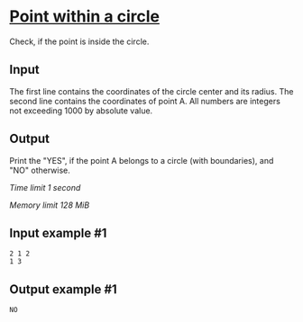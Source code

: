 # [Point within a circle](https://www.e-olymp.com/en/contests/9009/problems/78064)

Check, if the point is inside the circle.

## Input

The first line contains the coordinates of the circle center and its radius. The second line contains the coordinates of point A. All numbers are integers not exceeding 1000 by absolute value.

## Output

Print the "YES", if the point A belongs to a circle (with boundaries), and "NO" otherwise.

_Time limit 1 second_

_Memory limit 128 MiB_

## Input example #1
```
2 1 2
1 3
```

## Output example #1
```
NO
```
